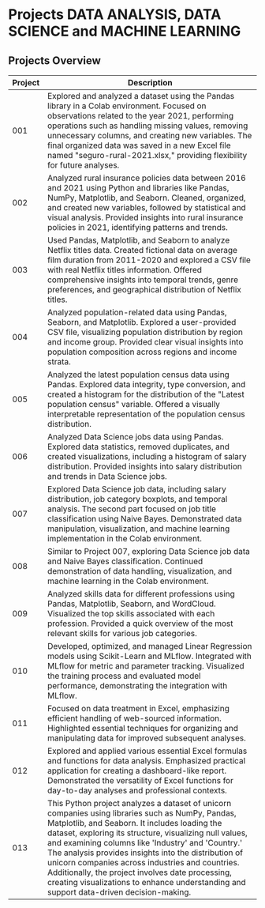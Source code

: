 # Projects DATA ANALYSIS, DATA SCIENCE and MACHINE LEARNING







## Projects Overview

| Project | Description |
| ------- | ----------- |
| 001     | Explored and analyzed a dataset using the Pandas library in a Colab environment. Focused on observations related to the year 2021, performing operations such as handling missing values, removing unnecessary columns, and creating new variables. The final organized data was saved in a new Excel file named "seguro-rural-2021.xlsx," providing flexibility for future analyses. |
| 002     | Analyzed rural insurance policies data between 2016 and 2021 using Python and libraries like Pandas, NumPy, Matplotlib, and Seaborn. Cleaned, organized, and created new variables, followed by statistical and visual analysis. Provided insights into rural insurance policies in 2021, identifying patterns and trends. |
| 003     | Used Pandas, Matplotlib, and Seaborn to analyze Netflix titles data. Created fictional data on average film duration from 2011-2020 and explored a CSV file with real Netflix titles information. Offered comprehensive insights into temporal trends, genre preferences, and geographical distribution of Netflix titles. |
| 004     | Analyzed population-related data using Pandas, Seaborn, and Matplotlib. Explored a user-provided CSV file, visualizing population distribution by region and income group. Provided clear visual insights into population composition across regions and income strata. |
| 005     | Analyzed the latest population census data using Pandas. Explored data integrity, type conversion, and created a histogram for the distribution of the "Latest population census" variable. Offered a visually interpretable representation of the population census distribution. |
| 006     | Analyzed Data Science jobs data using Pandas. Explored data statistics, removed duplicates, and created visualizations, including a histogram of salary distribution. Provided insights into salary distribution and trends in Data Science jobs. |
| 007     | Explored Data Science job data, including salary distribution, job category boxplots, and temporal analysis. The second part focused on job title classification using Naive Bayes. Demonstrated data manipulation, visualization, and machine learning implementation in the Colab environment. |
| 008     | Similar to Project 007, exploring Data Science job data and Naive Bayes classification. Continued demonstration of data handling, visualization, and machine learning in the Colab environment. |
| 009     | Analyzed skills data for different professions using Pandas, Matplotlib, Seaborn, and WordCloud. Visualized the top skills associated with each profession. Provided a quick overview of the most relevant skills for various job categories. |
| 010     | Developed, optimized, and managed Linear Regression models using Scikit-Learn and MLflow. Integrated with MLflow for metric and parameter tracking. Visualized the training process and evaluated model performance, demonstrating the integration with MLflow. |
| 011     | Focused on data treatment in Excel, emphasizing efficient handling of web-sourced information. Highlighted essential techniques for organizing and manipulating data for improved subsequent analyses.  |
| 012     | Explored and applied various essential Excel formulas and functions for data analysis. Emphasized practical application for creating a dashboard-like report. Demonstrated the versatility of Excel functions for day-to-day analyses and professional contexts. |
| 013     | This Python project analyzes a dataset of unicorn companies using libraries such as NumPy, Pandas, Matplotlib, and Seaborn. It includes loading the dataset, exploring its structure, visualizing null values, and examining columns like 'Industry' and 'Country.' The analysis provides insights into the distribution of unicorn companies across industries and countries. Additionally, the project involves date processing, creating visualizations to enhance understanding and support data-driven decision-making.|

